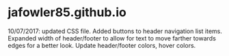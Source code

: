 # jafowler85.github.io
10/07/2017: updated CSS file. Added buttons to header navigation list items. Expanded width of header/footer to allow for text to move farther towards edges for a better look. Update header/footer colors, hover colors.
